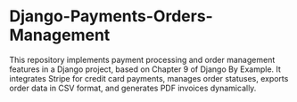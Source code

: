 # Django-Payments-Orders-Management
This repository implements payment processing and order management features in a Django project, based on Chapter 9 of Django By Example. It integrates Stripe for credit card payments, manages order statuses, exports order data in CSV format, and generates PDF invoices dynamically.
